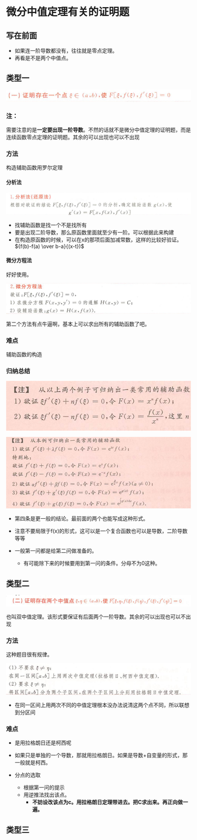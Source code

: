 # 微分中值定理有关的证明题

## 写在前面

+ 如果连一阶导数都没有，往往就是零点定理。
+ 再看是不是两个中值点。



## 类型一

![image-20220923160329471](https://raw.githubusercontent.com/Alemdx/pic-bed/master/math3/image-20220923160329471.png)

### 注：

需要注意的是**一定要出现一阶导数**。不然的话就不是微分中值定理的证明题，而是连续函数零点定理的证明题。其余的可以出现也可以不出现

### 方法

构造辅助函数用罗尔定理

#### 分析法

![image-20220923160747243](https://raw.githubusercontent.com/Alemdx/pic-bed/master/math3/image-20220923160747243.png)

+ 找辅助函数是找一个不是找所有
+ 要是出现二阶导数，那么原函数里面就至少有一阶。可以根据此来构建
+ 在构造原函数的时候，可以在x的那项后面加减常数，这样的比较好验证。${f(b)-f(a) \over b-a}{(x-t})$

#### 微分方程法

好好使用。

![image-20220923160802557](https://raw.githubusercontent.com/Alemdx/pic-bed/master/math3/image-20220923160802557.png)

第二个方法有点牛逼啊，基本上可以求出所有的辅助函数了吧。

### 难点

辅助函数的构造

### 归纳总结

![image-20220923193221305](https://raw.githubusercontent.com/Alemdx/pic-bed/master/math3/image-20220923193221305.png)

![image-20220923193708199](https://raw.githubusercontent.com/Alemdx/pic-bed/master/math3/image-20220923193708199.png)

+ 第四条是更一般的结论。最前面的两个也能写成这种形式。

+ 注意不要局限于f(x)的形式，这可以是一个复合函数也可以是导数，二阶导数等等
+ 一般第一问都是给第二问做准备的。
  + 有可能除下来的时候要用到第一问的条件。分母不为0这种。

## 类型二

![image-20220923202142624](https://raw.githubusercontent.com/Alemdx/pic-bed/master/math3/image-20220923202142624.png)

也叫双中值定理。该形式要保证有后面两个一阶导数。其余的可以出现也可以不出现

### 方法

这种题目很有规律。

![image-20220923202344213](https://raw.githubusercontent.com/Alemdx/pic-bed/master/math3/image-20220923202344213.png)

+ 在同一区间上用两次不同的中值定理根本没办法说清这两个点不同，所以联想到分区间

### 难点

+  是用拉格朗日还是柯西呢
  + 如果只是单独的一个导数，那就用拉格朗日。如果是导数+自变量的形式，那一般就是柯西。

+ 分点的选取
  + 根据第一问的提示
  + 用逆推法找出该点。
    + **不妨设改该点为c。用拉格朗日定理带进去。把C求出来。再正向做一遍。**

## 类型三


